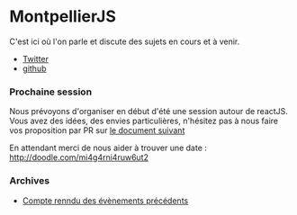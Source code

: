 MontpellierJS
=============

C'est ici où l'on parle et discute des sujets en cours et à venir.

* [Twitter](https://twitter.com/MontpellierJS)
* [github](https://github.com/MontpellierJS/MontpellierJS)

### Prochaine session 

Nous prévoyons d'organiser en début d'été une session autour de reactJS. Vous avez des idées, des envies particulières, n'hésitez pas à nous faire vos proposition par PR sur [le document suivant](sessions/MontpellierJS6.md)

En attendant merci de nous aider à trouver une date : http://doodle.com/mi4g4rni4ruw6ut2

### Archives

* [Compte renndu des évènements précédents](archives/ARCHIVE.md)

